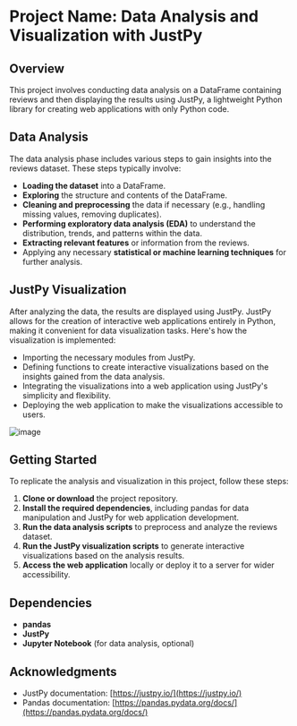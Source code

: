 # Project Name: Data Analysis and Visualization with JustPy

## Overview
This project involves conducting data analysis on a DataFrame containing reviews and then displaying the results using JustPy, a lightweight Python library for creating web applications with only Python code.

## Data Analysis
The data analysis phase includes various steps to gain insights into the reviews dataset. These steps typically involve:
- **Loading the dataset** into a DataFrame.
- **Exploring** the structure and contents of the DataFrame.
- **Cleaning and preprocessing** the data if necessary (e.g., handling missing values, removing duplicates).
- **Performing exploratory data analysis (EDA)** to understand the distribution, trends, and patterns within the data.
- **Extracting relevant features** or information from the reviews.
- Applying any necessary **statistical or machine learning techniques** for further analysis.

## JustPy Visualization
After analyzing the data, the results are displayed using JustPy. JustPy allows for the creation of interactive web applications entirely in Python, making it convenient for data visualization tasks. Here's how the visualization is implemented:
- Importing the necessary modules from JustPy.
- Defining functions to create interactive visualizations based on the insights gained from the data analysis.
- Integrating the visualizations into a web application using JustPy's simplicity and flexibility.
- Deploying the web application to make the visualizations accessible to users.

![image](https://github.com/Agataplucienik/Python-projects/assets/29583554/1d5f4cb6-dbdc-4513-975b-8b6c60ecd614)


## Getting Started
To replicate the analysis and visualization in this project, follow these steps:
1. **Clone or download** the project repository.
2. **Install the required dependencies**, including pandas for data manipulation and JustPy for web application development.
3. **Run the data analysis scripts** to preprocess and analyze the reviews dataset.
4. **Run the JustPy visualization scripts** to generate interactive visualizations based on the analysis results.
5. **Access the web application** locally or deploy it to a server for wider accessibility.



## Dependencies
- **pandas**
- **JustPy**
- **Jupyter Notebook** (for data analysis, optional)

## Acknowledgments
- JustPy documentation: [https://justpy.io/](https://justpy.io/)
- Pandas documentation: [https://pandas.pydata.org/docs/](https://pandas.pydata.org/docs/)



